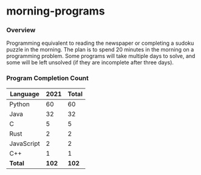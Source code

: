 # morning-programs

### Overview

Programming equivalent to reading the newspaper or completing a sudoku puzzle in the morning.  The plan is to spend 20 
minutes in the morning on a programming problem.  Some programs will take multiple days to solve, and some will be left 
unsolved (if they are incomplete after three days).

### Program Completion Count

| Language     | 2021    | Total   |
|--------------|---------|---------|
| Python       | 60      | 60      |
| Java         | 32      | 32      |
| C            | 5       | 5       |
| Rust         | 2       | 2       |
| JavaScript   | 2       | 2       |
| C++          | 1       | 1       |
| **Total**    | **102** | **102** |
